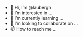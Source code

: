 - 👋 Hi, I’m @laubergh
- 👀 I’m interested in ...
- 🌱 I’m currently learning ...
- 💞️ I’m looking to collaborate on ...
- 📫 How to reach me ...

<!---
laubergh/laubergh is a ✨ special ✨ repository because its `README.md` (this file) appears on your GitHub profile.
You can click the Preview link to take a look at your changes.
--->
